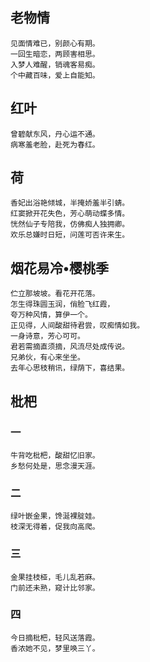 ## 老物情

```
见面情难已，别颜心有期。
一回生暗恋，两顾害相思。
入梦人难醒，销魂客易痴。
个中藏百味，爱上自能知。
```

## 红叶

```
曾碧献东风，丹心运不通。
病寒羞老脸，赴死为春红。
```

## 荷

```
香妃出浴艳倾城，半掩娇羞半引蜻。
红窦掀开花失色，芳心萌动蝶多情。
恍然仙子专陪我，仿佛痴人独拥卿。
欢乐总嫌时日短，问莲可否许来生。
```


## 烟花易冷•樱桃季

```
伫立那坡坡。看花开花落。
怎生得珠圆玉润，俏脸飞红霞，
夸万种风情，算伊一个。
正见得，人间酸甜待君尝，叹痴情如我。
一身诗意，芳心可可。
君若需摘直须摘，风流尽处成传说。
兄弟伙，有心来坐坐。
去年心思枝稍讯，绿荫下，喜结果。
```

## 枇杷

### 一

```
牛背吃枇杷，酸甜忆旧家。
乡愁何处是，思念漫天涯。
```

### 二

```
绿叶嵌金果，馋涎裸腚娃。
枝深无得着，促我向高爬。
```

### 三

```
金果挂枝桠，毛儿乱若麻。
门前还未熟，窥计比邻家。
```

### 四

```
今日摘枇杷，轻风送落霞。
香浓她不见，梦里唤三丫。
```
